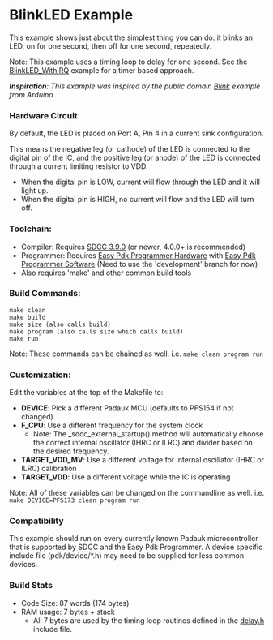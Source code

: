 # BlinkLED Example

This example shows just about the simplest thing you can do: it blinks an LED, on for one second, then off for one second, repeatedly.

Note: This example uses a timing loop to delay for one second.
See the [BlinkLED_WithIRQ](../BlinkLED_WithIRQ) example for a timer based approach. 

_**Inspiration**: This example was inspired by the public domain [Blink](https://www.arduino.cc/en/Tutorial/Blink) example from Arduino._

### Hardware Circuit
By default, the LED is placed on Port A, Pin 4 in a current sink configuration.

This means the negative leg (or cathode) of the LED is connected to the digital pin of the IC, and the positive leg (or anode) of the LED is connected through a current limiting resistor to VDD.
- When the digital pin is LOW, current will flow through the LED and it will light up.
- When the digital pin is HIGH, no current will flow and the LED will turn off.

### Toolchain:
- Compiler: Requires [SDCC 3.9.0](http://sdcc.sourceforge.net/) (or newer, 4.0.0+ is recommended)
- Programmer: Requires [Easy Pdk Programmer Hardware](https://github.com/free-pdk/easy-pdk-programmer-hardware) with [Easy Pdk Programmer Software](https://github.com/free-pdk/easy-pdk-programmer-software) (Need to use the 'development' branch for now)
- Also requires 'make' and other common build tools

### Build Commands:
```
make clean
make build
make size (also calls build)
make program (also calls size which calls build)
make run
```
Note: These commands can be chained as well.  i.e. `make clean program run`

### Customization:
Edit the variables at the top of the Makefile to:
- **DEVICE**: Pick a different Padauk MCU (defaults to PFS154 if not changed)
- **F_CPU**: Use a different frequency for the system clock
  - Note: The _sdcc_external_startup() method will automatically choose the correct internal oscillator (IHRC or ILRC) and divider based on the desired frequency.
- **TARGET_VDD_MV**: Use a different voltage for internal oscillator (IHRC or ILRC) calibration
- **TARGET_VDD**: Use a different voltage while the IC is operating

Note: All of these variables can be changed on the commandline as well.  i.e. `make DEVICE=PFS173 clean program run` 

### Compatibility
This example should run on every currently known Padauk microcontroller that is supported by SDCC and the Easy Pdk Programmer.
A device specific include file (pdk/device/*.h) may need to be supplied for less common devices.

### Build Stats
- Code Size: 87 words (174 bytes)
- RAM usage: 7 bytes + stack
  - All 7 bytes are used by the timing loop routines defined in the [delay.h](../include/delay.h) include file.
